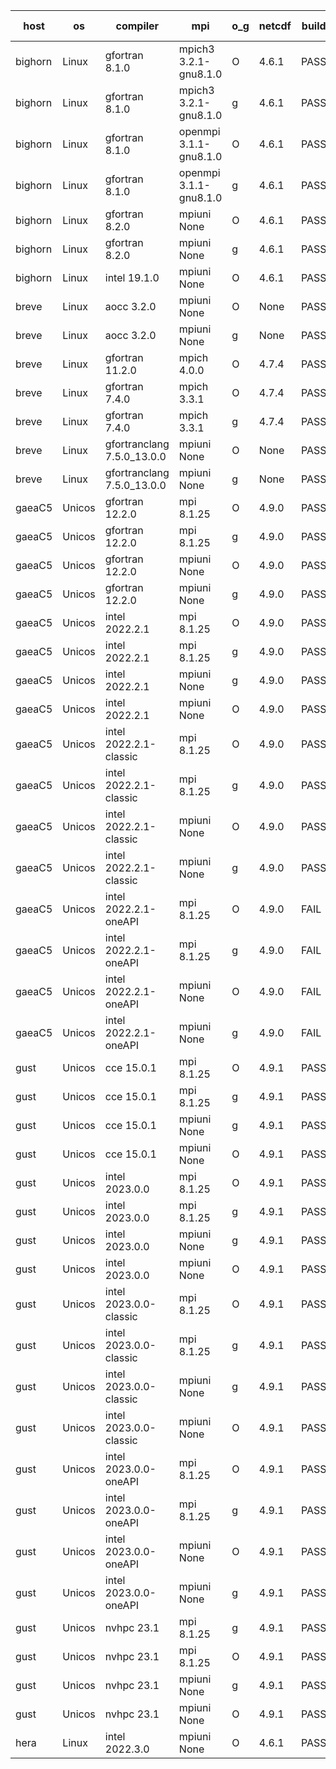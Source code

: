 

| host     | os       | compiler                              | mpi                      | o_g        | netcdf        | build       | u_pass          | u_fail          | s_pass            | s_fail            | e_pass             | e_fail             | nuopc_pass       | nuopc_fail       | artifacts link          |
|----------|----------|---------------------------------------|--------------------------|------------|---------------|-------------|-----------------|-----------------|-------------------|-------------------|--------------------|--------------------|------------------|------------------|-------------------------|
| bighorn | Linux | gfortran 8.1.0 | mpich3 3.2.1-gnu8.1.0  | O | 4.6.1  | PASS | 13918 | 0 | 49 | 0 | 80 | 0 | 52 | 0 | <a href="https://github.com/esmf-org/esmf-test-artifacts/tree/314f665cc57e3a1a67fd77df919f4b3f6d222ee1/fix_mesh_distgrid_usage/gfortran/8.1.0/O/mpich3/3.2.1-gnu8.1.0" target="_blank">314f665</a> | 
| bighorn | Linux | gfortran 8.1.0 | mpich3 3.2.1-gnu8.1.0  | g | 4.6.1  | PASS | 13918 | 0 | 49 | 0 | 80 | 0 | 52 | 0 | <a href="https://github.com/esmf-org/esmf-test-artifacts/tree/9fd8251f85eb5c9ae9e479511f2d009867398e85/fix_mesh_distgrid_usage/gfortran/8.1.0/g/mpich3/3.2.1-gnu8.1.0" target="_blank">9fd8251</a> | 
| bighorn | Linux | gfortran 8.1.0 | openmpi 3.1.1-gnu8.1.0  | O | 4.6.1  | PASS | 13918 | 0 | 49 | 0 | 80 | 0 | 52 | 0 | <a href="https://github.com/esmf-org/esmf-test-artifacts/tree/ac4843a5d25f2e2c7a40247d40d7b65c7ed9b38c/fix_mesh_distgrid_usage/gfortran/8.1.0/O/openmpi/3.1.1-gnu8.1.0" target="_blank">ac4843a</a> | 
| bighorn | Linux | gfortran 8.1.0 | openmpi 3.1.1-gnu8.1.0  | g | 4.6.1  | PASS | 13918 | 0 | 49 | 0 | 80 | 0 | 52 | 0 | <a href="https://github.com/esmf-org/esmf-test-artifacts/tree/b8d7e2450f195bfd0f76abcfa6d542d6f3548b87/fix_mesh_distgrid_usage/gfortran/8.1.0/g/openmpi/3.1.1-gnu8.1.0" target="_blank">b8d7e24</a> | 
| bighorn | Linux | gfortran 8.2.0 | mpiuni None  | O | 4.6.1  | PASS | 12338 | 0 | 8 | 0 | 43 | 0 | None | None | <a href="https://github.com/esmf-org/esmf-test-artifacts/tree/8b05785d70e05ff21693626b36bbd6dca990868b/fix_mesh_distgrid_usage/gfortran/8.2.0/O/mpiuni/None" target="_blank">8b05785</a> | 
| bighorn | Linux | gfortran 8.2.0 | mpiuni None  | g | 4.6.1  | PASS | 12338 | 0 | 8 | 0 | 43 | 0 | None | None | <a href="https://github.com/esmf-org/esmf-test-artifacts/tree/d8811753b097b8eeedc602349c16879e35ab731b/fix_mesh_distgrid_usage/gfortran/8.2.0/g/mpiuni/None" target="_blank">d881175</a> | 
| bighorn | Linux | intel 19.1.0 | mpiuni None  | O | 4.6.1  | PASS | None | None | None | None | None | None | None | None | <a href="https://github.com/esmf-org/esmf-test-artifacts/tree/17d9b1209c8c0eae7bc467d4f67acef143c1294b/fix_mesh_distgrid_usage/intel/19.1.0/O/mpiuni/None" target="_blank">17d9b12</a> | 
| breve | Linux | aocc 3.2.0 | mpiuni None  | O | None  | PASS | 12304 | 34 | 6 | 2 | 43 | 0 | None | None | <a href="https://github.com/esmf-org/esmf-test-artifacts/tree/a44a83f1836770727b833545da28e62c145c4850/fix_mesh_distgrid_usage/aocc/3.2.0/O/mpiuni/None" target="_blank">a44a83f</a> | 
| breve | Linux | aocc 3.2.0 | mpiuni None  | g | None  | PASS | None | None | None | None | None | None | None | None | <a href="https://github.com/esmf-org/esmf-test-artifacts/tree/5ceb356b39fbba04f96a76fe0c73678b536786e6/fix_mesh_distgrid_usage/aocc/3.2.0/g/mpiuni/None" target="_blank">5ceb356</a> | 
| breve | Linux | gfortran 11.2.0 | mpich 4.0.0  | O | 4.7.4  | PASS | 13918 | 0 | 49 | 0 | 80 | 0 | 52 | 0 | <a href="https://github.com/esmf-org/esmf-test-artifacts/tree/facbf51cd5237745581842bf4889524288a0b6a9/fix_mesh_distgrid_usage/gfortran/11.2.0/O/mpich/4.0.0" target="_blank">facbf51</a> | 
| breve | Linux | gfortran 7.4.0 | mpich 3.3.1  | O | 4.7.4  | PASS | 13918 | 0 | 49 | 0 | 80 | 0 | 52 | 0 | <a href="https://github.com/esmf-org/esmf-test-artifacts/tree/e4c3c4581f4011b56392e2747f6c2976416b9c49/fix_mesh_distgrid_usage/gfortran/7.4.0/O/mpich/3.3.1" target="_blank">e4c3c45</a> | 
| breve | Linux | gfortran 7.4.0 | mpich 3.3.1  | g | 4.7.4  | PASS | 13918 | 0 | 49 | 0 | 80 | 0 | 52 | 0 | <a href="https://github.com/esmf-org/esmf-test-artifacts/tree/a2562d4f9d426850acea0e2266cfe296a0a0273b/fix_mesh_distgrid_usage/gfortran/7.4.0/g/mpich/3.3.1" target="_blank">a2562d4</a> | 
| breve | Linux | gfortranclang 7.5.0_13.0.0 | mpiuni None  | O | None  | PASS | 12338 | 0 | 8 | 0 | 43 | 0 | None | None | <a href="https://github.com/esmf-org/esmf-test-artifacts/tree/36b4e18f4635e8c965a0bccb5ee5c75d9cae803c/fix_mesh_distgrid_usage/gfortranclang/7.5.0_13.0.0/O/mpiuni/None" target="_blank">36b4e18</a> | 
| breve | Linux | gfortranclang 7.5.0_13.0.0 | mpiuni None  | g | None  | PASS | 12338 | 0 | 8 | 0 | 43 | 0 | None | None | <a href="https://github.com/esmf-org/esmf-test-artifacts/tree/2e5d9d63f7133fc362202579e53389fd3b43d62d/fix_mesh_distgrid_usage/gfortranclang/7.5.0_13.0.0/g/mpiuni/None" target="_blank">2e5d9d6</a> | 
| gaeaC5 | Unicos | gfortran 12.2.0 | mpi 8.1.25  | O | 4.9.0  | PASS | 13918 | 0 | 49 | 0 | 80 | 0 | 52 | 0 | <a href="https://github.com/esmf-org/esmf-test-artifacts/tree/691c50b3e4b4dd1d30300d098873a709b93bff80/fix_mesh_distgrid_usage/gfortran/12.2.0/O/mpi/8.1.25" target="_blank">691c50b</a> | 
| gaeaC5 | Unicos | gfortran 12.2.0 | mpi 8.1.25  | g | 4.9.0  | PASS | 13918 | 0 | 49 | 0 | 80 | 0 | 52 | 0 | <a href="https://github.com/esmf-org/esmf-test-artifacts/tree/b265f0ed2a721043ec52356237c68a51be8cc77c/fix_mesh_distgrid_usage/gfortran/12.2.0/g/mpi/8.1.25" target="_blank">b265f0e</a> | 
| gaeaC5 | Unicos | gfortran 12.2.0 | mpiuni None  | O | 4.9.0  | PASS | 12338 | 0 | 8 | 0 | 43 | 0 | None | None | <a href="https://github.com/esmf-org/esmf-test-artifacts/tree/a5987346babe19979ca63df557a1ba191022329e/fix_mesh_distgrid_usage/gfortran/12.2.0/O/mpiuni/None" target="_blank">a598734</a> | 
| gaeaC5 | Unicos | gfortran 12.2.0 | mpiuni None  | g | 4.9.0  | PASS | 12338 | 0 | 8 | 0 | 43 | 0 | None | None | <a href="https://github.com/esmf-org/esmf-test-artifacts/tree/31c9e2d75ce56a37b756e4dec3aef0334b48a393/fix_mesh_distgrid_usage/gfortran/12.2.0/g/mpiuni/None" target="_blank">31c9e2d</a> | 
| gaeaC5 | Unicos | intel 2022.2.1 | mpi 8.1.25  | O | 4.9.0  | PASS | 13918 | 0 | 49 | 0 | 80 | 0 | 52 | 0 | <a href="https://github.com/esmf-org/esmf-test-artifacts/tree/2bb14db09c3ad907206569f5f511cc9441daea1e/fix_mesh_distgrid_usage/intel/2022.2.1/O/mpi/8.1.25" target="_blank">2bb14db</a> | 
| gaeaC5 | Unicos | intel 2022.2.1 | mpi 8.1.25  | g | 4.9.0  | PASS | 13918 | 0 | 49 | 0 | 80 | 0 | 52 | 0 | <a href="https://github.com/esmf-org/esmf-test-artifacts/tree/c46f3af475bedd24fd35aa4ad0626c3c9a6ed421/fix_mesh_distgrid_usage/intel/2022.2.1/g/mpi/8.1.25" target="_blank">c46f3af</a> | 
| gaeaC5 | Unicos | intel 2022.2.1 | mpiuni None  | g | 4.9.0  | PASS | 12338 | 0 | 8 | 0 | 43 | 0 | None | None | <a href="https://github.com/esmf-org/esmf-test-artifacts/tree/b25c5b2bfbb535455d733232a5f66fb6507305ec/fix_mesh_distgrid_usage/intel/2022.2.1/g/mpiuni/None" target="_blank">b25c5b2</a> | 
| gaeaC5 | Unicos | intel 2022.2.1 | mpiuni None  | O | 4.9.0  | PASS | 12338 | 0 | 8 | 0 | 43 | 0 | None | None | <a href="https://github.com/esmf-org/esmf-test-artifacts/tree/37ed12a9e759f2d3094d245c84d09ec3ac016053/fix_mesh_distgrid_usage/intel/2022.2.1/O/mpiuni/None" target="_blank">37ed12a</a> | 
| gaeaC5 | Unicos | intel 2022.2.1-classic | mpi 8.1.25  | O | 4.9.0  | PASS | 13918 | 0 | 49 | 0 | 80 | 0 | 52 | 0 | <a href="https://github.com/esmf-org/esmf-test-artifacts/tree/c67d2f979da73b666634c1197ce646fd6f31c2cf/fix_mesh_distgrid_usage/intel/2022.2.1-classic/O/mpi/8.1.25" target="_blank">c67d2f9</a> | 
| gaeaC5 | Unicos | intel 2022.2.1-classic | mpi 8.1.25  | g | 4.9.0  | PASS | 13918 | 0 | 49 | 0 | 80 | 0 | 52 | 0 | <a href="https://github.com/esmf-org/esmf-test-artifacts/tree/d6612d6ddb88f186d9b83ffad08cfa5eb9a42433/fix_mesh_distgrid_usage/intel/2022.2.1-classic/g/mpi/8.1.25" target="_blank">d6612d6</a> | 
| gaeaC5 | Unicos | intel 2022.2.1-classic | mpiuni None  | O | 4.9.0  | PASS | 12338 | 0 | 8 | 0 | 43 | 0 | None | None | <a href="https://github.com/esmf-org/esmf-test-artifacts/tree/679c1cac84e48de50cd5978195d54b8256baed18/fix_mesh_distgrid_usage/intel/2022.2.1-classic/O/mpiuni/None" target="_blank">679c1ca</a> | 
| gaeaC5 | Unicos | intel 2022.2.1-classic | mpiuni None  | g | 4.9.0  | PASS | 12338 | 0 | 8 | 0 | 43 | 0 | None | None | <a href="https://github.com/esmf-org/esmf-test-artifacts/tree/b1dc15b3aaac8cc17d6c85cb233ce4213bbda38f/fix_mesh_distgrid_usage/intel/2022.2.1-classic/g/mpiuni/None" target="_blank">b1dc15b</a> | 
| gaeaC5 | Unicos | intel 2022.2.1-oneAPI | mpi 8.1.25  | O | 4.9.0  | FAIL | None | None | None | None | None | None | None | None | <a href="https://github.com/esmf-org/esmf-test-artifacts/tree/d91205942317e3c24f0207be586c7154d77e1800/fix_mesh_distgrid_usage/intel/2022.2.1-oneAPI/O/mpi/8.1.25" target="_blank">d912059</a> | 
| gaeaC5 | Unicos | intel 2022.2.1-oneAPI | mpi 8.1.25  | g | 4.9.0  | FAIL | None | None | None | None | None | None | None | None | <a href="https://github.com/esmf-org/esmf-test-artifacts/tree/c8adf8d1ad123fa39c413bbd8afa2fcffd4f9623/fix_mesh_distgrid_usage/intel/2022.2.1-oneAPI/g/mpi/8.1.25" target="_blank">c8adf8d</a> | 
| gaeaC5 | Unicos | intel 2022.2.1-oneAPI | mpiuni None  | O | 4.9.0  | FAIL | None | None | None | None | None | None | None | None | <a href="https://github.com/esmf-org/esmf-test-artifacts/tree/6a026f9c601980b5d3cf2465df04edd25c7af1ea/fix_mesh_distgrid_usage/intel/2022.2.1-oneAPI/O/mpiuni/None" target="_blank">6a026f9</a> | 
| gaeaC5 | Unicos | intel 2022.2.1-oneAPI | mpiuni None  | g | 4.9.0  | FAIL | None | None | None | None | None | None | None | None | <a href="https://github.com/esmf-org/esmf-test-artifacts/tree/2d1a19df5b93c4175523c36d539f96a453ba300e/fix_mesh_distgrid_usage/intel/2022.2.1-oneAPI/g/mpiuni/None" target="_blank">2d1a19d</a> | 
| gust | Unicos | cce 15.0.1 | mpi 8.1.25  | O | 4.9.1  | PASS | 13841 | 77 | 49 | 0 | 80 | 0 | 51 | 1 | <a href="https://github.com/esmf-org/esmf-test-artifacts/tree/0dfe46d3d6df3cab6cddaabcaa866ed6fd192c5a/fix_mesh_distgrid_usage/cce/15.0.1/O/mpi/8.1.25" target="_blank">0dfe46d</a> | 
| gust | Unicos | cce 15.0.1 | mpi 8.1.25  | g | 4.9.1  | PASS | 13842 | 76 | 49 | 0 | 80 | 0 | 51 | 1 | <a href="https://github.com/esmf-org/esmf-test-artifacts/tree/cadc3b16ed4b99a12caaef8f4690c0c15c6359f3/fix_mesh_distgrid_usage/cce/15.0.1/g/mpi/8.1.25" target="_blank">cadc3b1</a> | 
| gust | Unicos | cce 15.0.1 | mpiuni None  | g | 4.9.1  | PASS | 12262 | 76 | 8 | 0 | 43 | 0 | None | None | <a href="https://github.com/esmf-org/esmf-test-artifacts/tree/869323669b925c1f90873e72131e60aa58756e9c/fix_mesh_distgrid_usage/cce/15.0.1/g/mpiuni/None" target="_blank">8693236</a> | 
| gust | Unicos | cce 15.0.1 | mpiuni None  | O | 4.9.1  | PASS | 12261 | 77 | 8 | 0 | 43 | 0 | None | None | <a href="https://github.com/esmf-org/esmf-test-artifacts/tree/41ef77aae2071559afccbe2db19c3993a5082ab5/fix_mesh_distgrid_usage/cce/15.0.1/O/mpiuni/None" target="_blank">41ef77a</a> | 
| gust | Unicos | intel 2023.0.0 | mpi 8.1.25  | O | 4.9.1  | PASS | 13918 | 0 | 49 | 0 | 80 | 0 | 52 | 0 | <a href="https://github.com/esmf-org/esmf-test-artifacts/tree/5bea126e25ef3a6e689a0400c22768f5a3659d8d/fix_mesh_distgrid_usage/intel/2023.0.0/O/mpi/8.1.25" target="_blank">5bea126</a> | 
| gust | Unicos | intel 2023.0.0 | mpi 8.1.25  | g | 4.9.1  | PASS | 13918 | 0 | 49 | 0 | 80 | 0 | 52 | 0 | <a href="https://github.com/esmf-org/esmf-test-artifacts/tree/c6c010c41e9542f5679852026b06b44c3d72f51d/fix_mesh_distgrid_usage/intel/2023.0.0/g/mpi/8.1.25" target="_blank">c6c010c</a> | 
| gust | Unicos | intel 2023.0.0 | mpiuni None  | g | 4.9.1  | PASS | 12338 | 0 | 8 | 0 | 43 | 0 | None | None | <a href="https://github.com/esmf-org/esmf-test-artifacts/tree/75f46a9332436a65777c5fc29da75d023a88a4c2/fix_mesh_distgrid_usage/intel/2023.0.0/g/mpiuni/None" target="_blank">75f46a9</a> | 
| gust | Unicos | intel 2023.0.0 | mpiuni None  | O | 4.9.1  | PASS | 12338 | 0 | 8 | 0 | 43 | 0 | None | None | <a href="https://github.com/esmf-org/esmf-test-artifacts/tree/0463b3570aec1dc4a203d4a9e8fb7f31ea1df6d6/fix_mesh_distgrid_usage/intel/2023.0.0/O/mpiuni/None" target="_blank">0463b35</a> | 
| gust | Unicos | intel 2023.0.0-classic | mpi 8.1.25  | O | 4.9.1  | PASS | 13918 | 0 | 49 | 0 | 80 | 0 | 52 | 0 | <a href="https://github.com/esmf-org/esmf-test-artifacts/tree/d08fd0dbddb0451e347e029335f25e46c25c301a/fix_mesh_distgrid_usage/intel/2023.0.0-classic/O/mpi/8.1.25" target="_blank">d08fd0d</a> | 
| gust | Unicos | intel 2023.0.0-classic | mpi 8.1.25  | g | 4.9.1  | PASS | 13918 | 0 | 49 | 0 | 80 | 0 | 52 | 0 | <a href="https://github.com/esmf-org/esmf-test-artifacts/tree/19df121a2546ba47686df6a06938c8ce43593261/fix_mesh_distgrid_usage/intel/2023.0.0-classic/g/mpi/8.1.25" target="_blank">19df121</a> | 
| gust | Unicos | intel 2023.0.0-classic | mpiuni None  | g | 4.9.1  | PASS | 12338 | 0 | 8 | 0 | 43 | 0 | None | None | <a href="https://github.com/esmf-org/esmf-test-artifacts/tree/ed6dffbf4fe04d8e85b562700065d523a872ba54/fix_mesh_distgrid_usage/intel/2023.0.0-classic/g/mpiuni/None" target="_blank">ed6dffb</a> | 
| gust | Unicos | intel 2023.0.0-classic | mpiuni None  | O | 4.9.1  | PASS | 12338 | 0 | 8 | 0 | 43 | 0 | None | None | <a href="https://github.com/esmf-org/esmf-test-artifacts/tree/bb84d8a4afeab379d140020df11e6dcd132aaf13/fix_mesh_distgrid_usage/intel/2023.0.0-classic/O/mpiuni/None" target="_blank">bb84d8a</a> | 
| gust | Unicos | intel 2023.0.0-oneAPI | mpi 8.1.25  | O | 4.9.1  | PASS | 13918 | 0 | 48 | 1 | 80 | 0 | 40 | 12 | <a href="https://github.com/esmf-org/esmf-test-artifacts/tree/bcc1fb40aef7ef2cf7bdf9bac69a45b76e7d5df8/fix_mesh_distgrid_usage/intel/2023.0.0-oneAPI/O/mpi/8.1.25" target="_blank">bcc1fb4</a> | 
| gust | Unicos | intel 2023.0.0-oneAPI | mpi 8.1.25  | g | 4.9.1  | PASS | 13918 | 0 | 49 | 0 | 80 | 0 | 50 | 2 | <a href="https://github.com/esmf-org/esmf-test-artifacts/tree/0aee8ca05bd0a001aac9a9b5fa18a70c292c894c/fix_mesh_distgrid_usage/intel/2023.0.0-oneAPI/g/mpi/8.1.25" target="_blank">0aee8ca</a> | 
| gust | Unicos | intel 2023.0.0-oneAPI | mpiuni None  | O | 4.9.1  | PASS | 12338 | 0 | 8 | 0 | 43 | 0 | None | None | <a href="https://github.com/esmf-org/esmf-test-artifacts/tree/6059f73055fa09f62308cf704c9e2d5ad9009c77/fix_mesh_distgrid_usage/intel/2023.0.0-oneAPI/O/mpiuni/None" target="_blank">6059f73</a> | 
| gust | Unicos | intel 2023.0.0-oneAPI | mpiuni None  | g | 4.9.1  | PASS | 12338 | 0 | 8 | 0 | 43 | 0 | None | None | <a href="https://github.com/esmf-org/esmf-test-artifacts/tree/a3ef18496e121dc7029b536471a9a9a6d0160ee8/fix_mesh_distgrid_usage/intel/2023.0.0-oneAPI/g/mpiuni/None" target="_blank">a3ef184</a> | 
| gust | Unicos | nvhpc 23.1 | mpi 8.1.25  | g | 4.9.1  | PASS | 13869 | 49 | 47 | 2 | 78 | 2 | 45 | 7 | <a href="https://github.com/esmf-org/esmf-test-artifacts/tree/7ac919c2f88c08965d878d3ec176036a5b08af3f/fix_mesh_distgrid_usage/nvhpc/23.1/g/mpi/8.1.25" target="_blank">7ac919c</a> | 
| gust | Unicos | nvhpc 23.1 | mpi 8.1.25  | O | 4.9.1  | PASS | 13915 | 3 | 49 | 0 | 80 | 0 | 45 | 7 | <a href="https://github.com/esmf-org/esmf-test-artifacts/tree/f8175d70514f0e2cf9394c4d00d3647c2a224c85/fix_mesh_distgrid_usage/nvhpc/23.1/O/mpi/8.1.25" target="_blank">f8175d7</a> | 
| gust | Unicos | nvhpc 23.1 | mpiuni None  | g | 4.9.1  | PASS | 12338 | 0 | 6 | 2 | 43 | 0 | None | None | <a href="https://github.com/esmf-org/esmf-test-artifacts/tree/c8f3aa28d94b332570c6a2dd09ef18187ef54005/fix_mesh_distgrid_usage/nvhpc/23.1/g/mpiuni/None" target="_blank">c8f3aa2</a> | 
| gust | Unicos | nvhpc 23.1 | mpiuni None  | O | 4.9.1  | PASS | 12336 | 2 | 8 | 0 | 43 | 0 | None | None | <a href="https://github.com/esmf-org/esmf-test-artifacts/tree/82e3a17fcc54c7ae8dc22ce06c28c604bd14054d/fix_mesh_distgrid_usage/nvhpc/23.1/O/mpiuni/None" target="_blank">82e3a17</a> | 
| hera | Linux | intel 2022.3.0 | mpiuni None  | O | 4.6.1  | PASS | None | None | None | None | None | None | None | None | <a href="https://github.com/esmf-org/esmf-test-artifacts/tree/dda58b04ea836774252233fbd977223818bc5c5c/fix_mesh_distgrid_usage/intel/2022.3.0/O/mpiuni/None" target="_blank">dda58b0</a> | 
